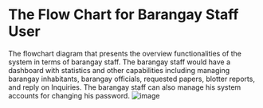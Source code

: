 # The Flow Chart for Barangay Staff User
The flowchart diagram that presents the overview functionalities of the system in terms of barangay staff. The barangay staff would have a dashboard with statistics and other capabilities including managing barangay inhabitants, barangay officials, requested papers, blotter reports, and reply on Inquiries. The barangay staff can also manage his system accounts for changing his password.
![image](https://github.com/Christopherdereal/TEST-DONE/assets/93916806/59faba16-1296-4428-8490-9dc287dd06de)
